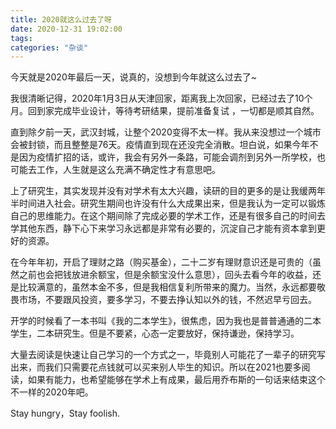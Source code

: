 ```yaml
---
title: 2020就这么过去了呀
date: 2020-12-31 19:02:00
tags: 
categories: "杂谈"
---
```

今天就是2020年最后一天，说真的，没想到今年就这么过去了~
<!--more--> 
我很清晰记得，2020年1月3日从天津回家，距离我上次回家，已经过去了10个月。回到家完成毕业设计，等待考研结果，提前准备复试 ，一切都是顺其自然。

直到除夕前一天，武汉封城，让整个2020变得不太一样。我从来没想过一个城市会被封锁，而且整整是76天。疫情直到现在还没完全消散。坦白说，如果今年不是因为疫情扩招的话，或许，我会有另外一条路，可能会调剂到另外一所学校，也可能去工作，人生就是这么充满不确定性才有意思吧。

上了研究生，其实发现并没有对学术有太大兴趣，读研的目的更多的是让我缓两年半时间进入社会。研究生期间也许没有什么大成果出来，但是我认为一定可以锻炼自己的思维能力。在这个期间除了完成必要的学术工作，还是有很多自己的时间去学其他东西，静下心下来学习永远都是非常有必要的，沉淀自己才能有资本拿到更好的资源。

在今年年初，开启了理财之路（购买基金），二十二岁有理财意识还是可贵的（虽然之前也会把钱放进余额宝，但是余额宝没什么意思），回头去看今年的收益，还是比较满意的，虽然本金不多，但是我相信复利所带来的魔力。当然，永远都要敬畏市场，不要跟风投资，要多学习，不要去挣认知以外的钱，不然迟早亏回去。

开学的时候看了一本书叫《我的二本学生》，很焦虑，因为我也是普普通通的二本学生，二本研究生。但是不要紧，心态一定要放好，保持谦逊，保持学习。

大量去阅读是快速让自己学习的一个方式之一，毕竟别人可能花了一辈子的研究写出来，而我们只需要花点钱就可以买来别人毕生的知识。所以在2021也要多阅读，如果有能力，也希望能够在学术上有成果，最后用乔布斯的一句话来结束这个不一样的2020年吧。

Stay hungry，Stay foolish.




